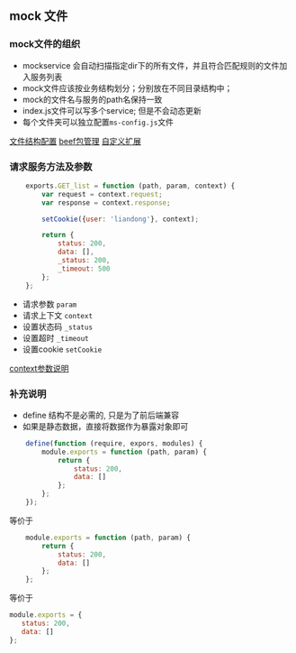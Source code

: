 ## mock 文件

### mock文件的组织

- mockservice 会自动扫描指定dir下的所有文件，并且符合匹配规则的文件加入服务列表
- mock文件应该按业务结构划分；分别放在不同目录结构中；
- mock的文件名与服务的path名保持一致
- index.js文件可以写多个service; 但是不会动态更新
- 每个文件夹可以独立配置`ms-config.js`文件

[文件结构配置](config.md)
[beef包管理](beef.md)
[自定义扩展](extension.md)

### 请求服务方法及参数

```js
    exports.GET_list = function (path, param, context) {
        var request = context.request;
        var response = context.response;

        setCookie({user: 'liandong'}, context);

        return {
            status: 200,
            data: [],
            _status: 200,
            _timeout: 500
        };
    };
```

- 请求参数 `param`
- 请求上下文 `context`
- 设置状态码 `_status`
- 设置超时 `_timeout`
- 设置cookie `setCookie`

[context参数说明](context.md)

### 补充说明

- define 结构不是必需的, 只是为了前后端兼容
- 如果是静态数据，直接将数据作为暴露对象即可

```js
    define(function (require, expors, modules) {
        module.exports = function (path, param) {
            return {
                status: 200,
                data: []
            };
        };
    });
```

等价于

```js
    module.exports = function (path, param) {
        return {
            status: 200,
            data: []
        };
    };
```

等价于

```js
module.exports = {
   status: 200,
   data: [] 
};
```